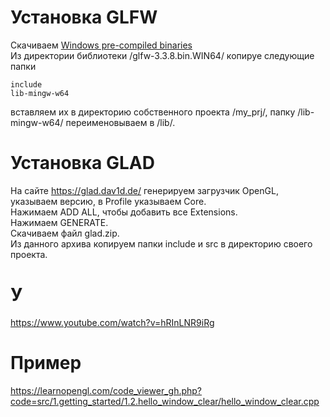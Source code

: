 # Установка GLFW
Скачиваем [Windows pre-compiled binaries](https://github.com/glfw/glfw/releases/download/3.3.8/glfw-3.3.8.bin.WIN64.zip)  
Из директории библиотеки /glfw-3.3.8.bin.WIN64/ копируе следующие папки
```
include
lib-mingw-w64
```
вставляем их в директорию собственного проекта /my_prj/, папку /lib-mingw-w64/ переименовываем в /lib/.

# Установка GLAD
На сайте https://glad.dav1d.de/ генерируем загрузчик OpenGL, указываем версию, в Profile указываем Core.  
Нажимаем ADD ALL, чтобы добавить все Extensions.  
Нажимаем GENERATE.  
Скачиваем файл glad.zip.  
Из данного архива копируем папки include и src в директорию своего проекта. 

# У
https://www.youtube.com/watch?v=hRInLNR9iRg

# Пример
https://learnopengl.com/code_viewer_gh.php?code=src/1.getting_started/1.2.hello_window_clear/hello_window_clear.cpp  
